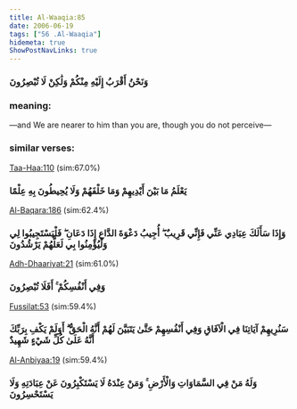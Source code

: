 ```yaml
---
title: Al-Waaqia:85
date: 2006-06-19
tags: ["56 .Al-Waaqia"]
hidemeta: true 
ShowPostNavLinks: true 
---
```

### وَنَحْنُ أَقْرَبُ إِلَيْهِ مِنْكُمْ وَلَٰكِنْ لَا تُبْصِرُونَ
### meaning: 
—and We are nearer to him than you are, though you do not perceive—
### similar verses: 

[Taa-Haa:110](/20/110) (sim:67.0%)

### يَعْلَمُ مَا بَيْنَ أَيْدِيهِمْ وَمَا خَلْفَهُمْ وَلَا يُحِيطُونَ بِهِ عِلْمًا

[Al-Baqara:186](/2/186) (sim:62.4%)

### وَإِذَا سَأَلَكَ عِبَادِي عَنِّي فَإِنِّي قَرِيبٌ ۖ أُجِيبُ دَعْوَةَ الدَّاعِ إِذَا دَعَانِ ۖ فَلْيَسْتَجِيبُوا لِي وَلْيُؤْمِنُوا بِي لَعَلَّهُمْ يَرْشُدُونَ

[Adh-Dhaariyat:21](/51/21) (sim:61.0%)

### وَفِي أَنْفُسِكُمْ ۚ أَفَلَا تُبْصِرُونَ

[Fussilat:53](/41/53) (sim:59.4%)

### سَنُرِيهِمْ آيَاتِنَا فِي الْآفَاقِ وَفِي أَنْفُسِهِمْ حَتَّىٰ يَتَبَيَّنَ لَهُمْ أَنَّهُ الْحَقُّ ۗ أَوَلَمْ يَكْفِ بِرَبِّكَ أَنَّهُ عَلَىٰ كُلِّ شَيْءٍ شَهِيدٌ

[Al-Anbiyaa:19](/21/19) (sim:59.4%)

### وَلَهُ مَنْ فِي السَّمَاوَاتِ وَالْأَرْضِ ۚ وَمَنْ عِنْدَهُ لَا يَسْتَكْبِرُونَ عَنْ عِبَادَتِهِ وَلَا يَسْتَحْسِرُونَ
